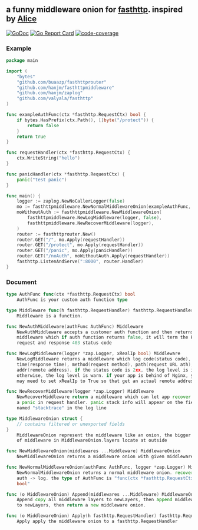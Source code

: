 ## a funny middleware onion for [fasthttp](github.com/valyala/fasthttp). inspired by [Alice](https://github.com/justinas/alice)
[![GoDoc](https://godoc.org/github.com/hanjm/fasthttpmiddleware?status.svg)](https://godoc.org/github.com/hanjm/fasthttpmiddleware)
[![Go Report Card](https://goreportcard.com/badge/github.com/hanjm/fasthttpmiddleware)](https://goreportcard.com/report/github.com/hanjm/fasthttpmiddleware)
[![code-coverage](http://gocover.io/_badge/github.com/hanjm/fasthttpmiddleware)](http://gocover.io/github.com/hanjm/fasthttpmiddleware)

### Example

```go
package main

import (
	"bytes"
	"github.com/buaazp/fasthttprouter"
	"github.com/hanjm/fasthttpmiddleware"
	"github.com/hanjm/zaplog"
	"github.com/valyala/fasthttp"
)

func exampleAuthFunc(ctx *fasthttp.RequestCtx) bool {
	if bytes.HasPrefix(ctx.Path(), []byte("/protect")) {
		return false
	}
	return true
}

func requestHandler(ctx *fasthttp.RequestCtx) {
	ctx.WriteString("hello")
}

func panicHandler(ctx *fasthttp.RequestCtx) {
	panic("test panic")
}

func main() {
	logger := zaplog.NewNoCallerLogger(false)
	mo := fasthttpmiddleware.NewNormalMiddlewareOnion(exampleAuthFunc, logger)
	moWithoutAuth := fasthttpmiddleware.NewMiddlewareOnion(
		fasthttpmiddleware.NewLogMiddleware(logger, false),
		fasthttpmiddleware.NewRecoverMiddleware(logger),
	)
	router := fasthttprouter.New()
	router.GET("/", mo.Apply(requestHandler))
	router.GET("/protect", mo.Apply(requestHandler))
	router.GET("/panic", mo.Apply(panicHandler))
	router.GET("/noAuth", moWithoutAuth.Apply(requestHandler))
	fasthttp.ListenAndServe(":8000", router.Handler)
}
```

### Document

```go
type AuthFunc func(ctx *fasthttp.RequestCtx) bool
    AuthFunc is your custom auth function type

type Middleware func(h fasthttp.RequestHandler) fasthttp.RequestHandler
    Middleware is a function.

func NewAuthMiddleware(authFunc AuthFunc) Middleware
    NewAuthMiddleware accepts a customer auth function and then returns a
    middleware which if auth function returns false, it will term the HTTP
    request and response 403 status code

func NewLogMiddleware(logger *zap.Logger, xRealIp bool) Middleware
    NewLogMiddleware returns a middleware which log code(status code),
    time(response time), method(request method), path(request URL ath),
    addr(remote address). if the status code is 2xx, the log level is info,
    otherwise, the log level is warn. if your app is behind of Nginx, you
    may meed to set xRealIp to True so that get an actual remote address.

func NewRecoverMiddleware(logger *zap.Logger) Middleware
    NewRecoverMiddleware return a middleware which can let app recover from
    a panic in request handler. panic stack info will appear on the field
    named "stacktrace" in the log line

type MiddlewareOnion struct {
    // contains filtered or unexported fields
}
    MiddlewareOnion represent the middleware like an onion, the bigger index
    of middleware in MiddlewareOnion.layers locate at outside

func NewMiddlewareOnion(middlewares ...Middleware) MiddlewareOnion
    NewMiddlewareOnion returns a middleware onion with given middlewares

func NewNormalMiddlewareOnion(authFunc AuthFunc, logger *zap.Logger) MiddlewareOnion
    NewNormalMiddlewareOnion returns a normal middleware onion. recover ->
    auth -> log. the type of AuthFunc is "func(ctx *fasthttp.RequestCtx)
    bool"

func (o MiddlewareOnion) Append(middlewares ...Middleware) MiddlewareOnion
    Append copy all middleware layers to newLayers, then append middlewares
    to newLayers, then return a new middleware onion.

func (o MiddlewareOnion) Apply(h fasthttp.RequestHandler) fasthttp.RequestHandler
    Apply apply the middleware onion to a fasthttp.RequestHandler



	

```


